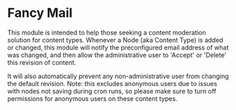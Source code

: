 # Fancy Mail
 This module is intended to help those seeking 
 a content moderation solution for content types. 
 Whenever a Node (aka Content Type) is added or changed,
 this module will notify the preconfigured email address of what was changed,
 and then allow the administrative user to 'Accept' or 'Delete' this revision of content.
  
  
 It will also automatically prevent any non-administrative user from changing the 
 default revision. Note: this excludes anonymous users due to issues with nodes not saving during cron runs, 
 so please make sure to turn off permissions for anonymous users on these content types. 
  